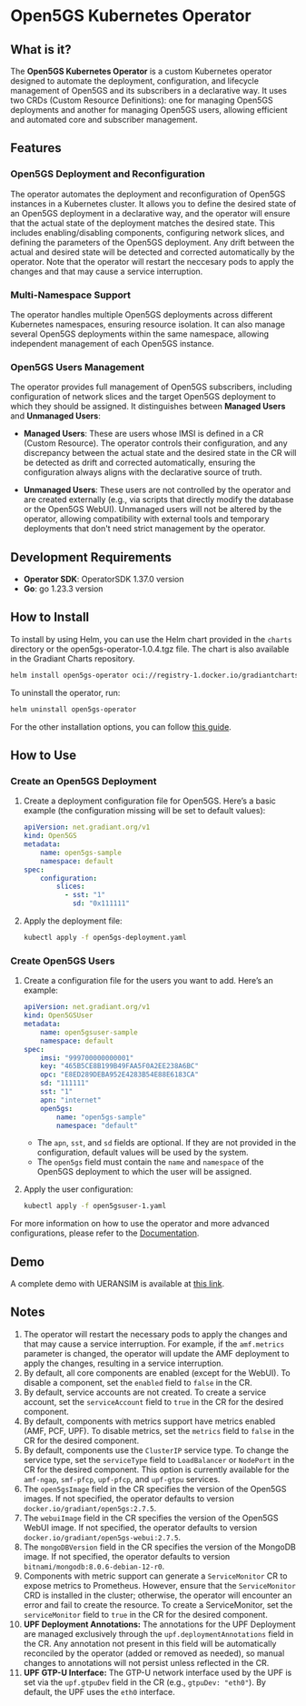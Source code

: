# Open5GS Kubernetes Operator

## What is it?

The **Open5GS Kubernetes Operator** is a custom Kubernetes operator designed to automate the deployment, configuration, and lifecycle management of Open5GS and its subscribers in a declarative way. It uses two CRDs (Custom Resource Definitions): one for managing Open5GS deployments and another for managing Open5GS users, allowing efficient and automated core and subscriber management.

## Features

### Open5GS Deployment and Reconfiguration

The operator automates the deployment and reconfiguration of Open5GS instances in a Kubernetes cluster. It allows you to define the desired state of an Open5GS deployment in a declarative way, and the operator will ensure that the actual state of the deployment matches the desired state. This includes enabling/disabling components, configuring network slices, and defining the parameters of the Open5GS deployment. Any drift between the actual and desired state will be detected and corrected automatically by the operator. Note that the operator will restart the neccesary pods to apply the changes and that may cause a service interruption.

### Multi-Namespace Support

The operator handles multiple Open5GS deployments across different Kubernetes namespaces, ensuring resource isolation. It can also manage several Open5GS deployments within the same namespace, allowing independent management of each Open5GS instance.

### Open5GS Users Management

The operator provides full management of Open5GS subscribers, including configuration of network slices and the target Open5GS deployment to which they should be assigned. It distinguishes between **Managed Users** and **Unmanaged Users**:

- **Managed Users**: These are users whose IMSI is defined in a CR (Custom Resource). The operator controls their configuration, and any discrepancy between the actual state and the desired state in the CR will be detected as drift and corrected automatically, ensuring the configuration always aligns with the declarative source of truth.
  
- **Unmanaged Users**: These users are not controlled by the operator and are created externally (e.g., via scripts that directly modify the database or the Open5GS WebUI). Unmanaged users will not be altered by the operator, allowing compatibility with external tools and temporary deployments that don't need strict management by the operator.

## Development Requirements

- **Operator SDK**: OperatorSDK 1.37.0 version
- **Go**: go 1.23.3 version

## How to Install

To install by using Helm, you can use the Helm chart provided in the `charts` directory or the open5gs-operator-1.0.4.tgz file. The chart is also available in the Gradiant Charts repository.
```bash
helm install open5gs-operator oci://registry-1.docker.io/gradiantcharts/open5gs-operator --version 1.0.4
```

To uninstall the operator, run:
```bash
helm uninstall open5gs-operator
```

For the other installation options, you can follow [this guide](https://gradiant.github.io/open5gs-operator/docs/installation-options/installation-options.html).

## How to Use

### Create an Open5GS Deployment

1. Create a deployment configuration file for Open5GS. Here’s a basic example (the configuration missing will be set to default values):

    ``` yaml
    apiVersion: net.gradiant.org/v1
    kind: Open5GS
    metadata:
        name: open5gs-sample
        namespace: default
    spec:
        configuration:
            slices:
              - sst: "1"
                sd: "0x111111"
    ```

2. Apply the deployment file:

   ```bash
   kubectl apply -f open5gs-deployment.yaml
   ```

### Create Open5GS Users

1. Create a configuration file for the users you want to add. Here’s an example:

    ```yaml
    apiVersion: net.gradiant.org/v1
    kind: Open5GSUser
    metadata:
        name: open5gsuser-sample
        namespace: default
    spec:
        imsi: "999700000000001"
        key: "465B5CE8B199B49FAA5F0A2EE238A6BC"
        opc: "E8ED289DEBA952E4283B54E88E6183CA"
        sd: "111111"
        sst: "1"
        apn: "internet"
        open5gs:
            name: "open5gs-sample"
            namespace: "default"
    ```

    - The `apn`, `sst`, and `sd` fields are optional. If they are not provided in the configuration, default values will be used by the system.
    - The `open5gs` field must contain the `name` and `namespace` of the Open5GS deployment to which the user will be assigned.

2. Apply the user configuration:

   ```bash
   kubectl apply -f open5gsuser-1.yaml
   ```

For more information on how to use the operator and more advanced configurations, please refer to the [Documentation](https://gradiant.github.io/open5gs-operator/).

## Demo
A complete demo with UERANSIM is available at [this link](https://gradiant.github.io/open5gs-operator/docs/complete-demo-ueransim/complete-demo-ueransim.html).

## Notes
1. The operator will restart the necessary pods to apply the changes and that may cause a service interruption. For example, if the `amf.metrics` parameter is changed, the operator will update the AMF deployment to apply the changes, resulting in a service interruption.
2. By default, all core components are enabled (except for the WebUI). To disable a component, set the `enabled` field to `false` in the CR.
3. By default, service accounts are not created. To create a service account, set the `serviceAccount` field to `true` in the CR for the desired component.
4. By default, components with metrics support have metrics enabled (AMF, PCF, UPF). To disable metrics, set the `metrics` field to `false` in the CR for the desired component.
5. By default, components use the `ClusterIP` service type. To change the service type, set the `serviceType` field to `LoadBalancer` or `NodePort` in the CR for the desired component. This option is currently available for the `amf-ngap`, `smf-pfcp`, `upf-pfcp`, and `upf-gtpu` services.
6. The `open5gsImage` field in the CR specifies the version of the Open5GS images. If not specified, the operator defaults to version `docker.io/gradiant/open5gs:2.7.5`.
7. The `webuiImage` field in the CR specifies the version of the Open5GS WebUI image. If not specified, the operator defaults to version `docker.io/gradiant/open5gs-webui:2.7.5`.
8. The `mongoDBVersion` field in the CR specifies the version of the MongoDB image. If not specified, the operator defaults to version `bitnami/mongodb:8.0.6-debian-12-r0`.
9. Components with metric support can generate a `ServiceMonitor` CR to expose metrics to Prometheus. However, ensure that the `ServiceMonitor` CRD is installed in the cluster; otherwise, the operator will encounter an error and fail to create the resource. To create a ServiceMonitor, set the `serviceMonitor` field to `true` in the CR for the desired component.
10. **UPF Deployment Annotations:** The annotations for the UPF Deployment are managed exclusively through the `upf.deploymentAnnotations` field in the CR. Any annotation not present in this field will be automatically reconciled by the operator (added or removed as needed), so manual changes to annotations will not persist unless reflected in the CR.
11. **UPF GTP-U Interface:** The GTP-U network interface used by the UPF is set via the `upf.gtpuDev` field in the CR (e.g., `gtpuDev: "eth0"`). By default, the UPF uses the `eth0` interface.

